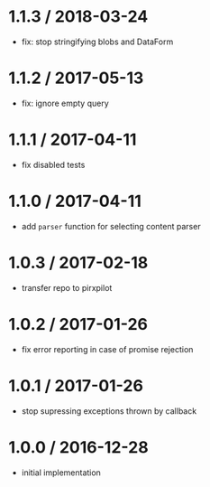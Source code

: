 
1.1.3 / 2018-03-24
==================

 * fix: stop stringifying blobs and DataForm

1.1.2 / 2017-05-13
==================

 * fix: ignore empty query

1.1.1 / 2017-04-11
==================

 * fix disabled tests

1.1.0 / 2017-04-11
==================

 * add `parser` function for selecting content parser

1.0.3 / 2017-02-18
==================

 * transfer repo to pirxpilot

1.0.2 / 2017-01-26
==================

 * fix error reporting in case of promise rejection

1.0.1 / 2017-01-26
==================

 * stop supressing exceptions thrown by callback

1.0.0 / 2016-12-28
==================

 * initial implementation
